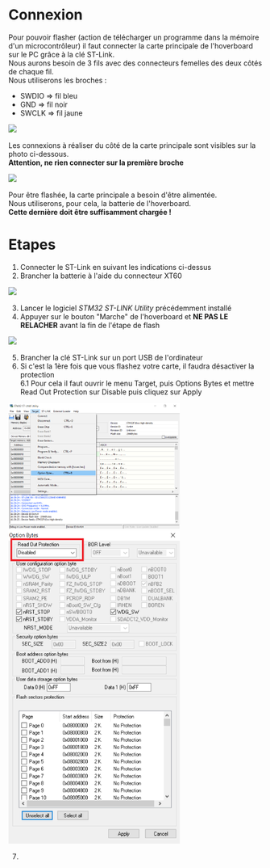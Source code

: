 # Connexion  
Pour pouvoir flasher (action de télécharger un programme dans la mémoire d'un microcontrôleur) il faut connecter la carte principale de l'hoverboard sur le PC grâce à la clé ST-Link.   
Nous aurons besoin de 3 fils avec des connecteurs femelles des deux côtés de chaque fil.  
Nous utiliserons les broches :  
* SWDIO  => fil bleu  
* GND    => fil noir  
* SWCLK  => fil jaune  

<img src="st-link-connexion.jpg" width="340">

Les connexions à réaliser du côté de la carte principale sont visibles sur la photo ci-dessous.  
**Attention, ne rien connecter sur la première broche**    

<img src="carte-principle-connexion.jpg" width = "340"> 

Pour être flashée, la carte principale a besoin d'être alimentée.  
Nous utiliserons, pour cela, la batterie de l'hoverboard.  
**Cette dernière doit être suffisamment chargée !**  

# Etapes
1. Connecter le ST-Link en suivant les indications ci-dessus  
2. Brancher la batterie à l'aide du connecteur XT60

<img src="connecteur-xt60.jpg" width="340" center>

3. Lancer le logiciel *STM32 ST-LINK Utility* précédemment installé      
4. Appuyer sur le bouton "Marche" de l'hoverboard et **NE PAS LE RELACHER** avant la fin de l'étape de flash

<img src="bouton-on.jpg" width="340">

5. Brancher la clé ST-Link sur un port USB de l'ordinateur    
6. Si c'est la 1ère fois que vous flashez votre carte, il faudra désactiver la protection    
6.1 Pour cela il faut ouvrir le menu Target, puis Options Bytes et mettre Read Out Protection sur Disable puis cliquez sur Apply    

<img src = "option-bytes.png" width="340">

<img src = "readout-protection.png" width="340">

7. 


